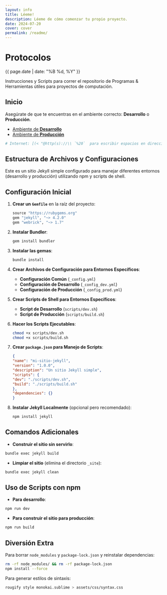 ```yaml
---
layout: info
title: Léeme!
description: Léeme de cómo comenzar tu propio proyecto.
date: 2024-07-20
cover: cover
permalink: /readme/
---
```

# Protocolos
<p><time datetime="{{ page.date | date_to_xmlschema }}">{{ page.date | date: "%B %d, %Y" }}</time></p>
Instrucciones y Scripts para correr el repositorio de Programas &amp; Herramientas útiles para proyectos de computación.

## Inicio

Asegúrate de que te encuentras en el ambiente correcto: **Desarrollo** o **Producción**.

- [Ambiente de **Desarrollo**](/)
- [Ambiente de **Producción**](https://kibzai.github.io/Programas/)

``` sh
# Internet: [(< "@http(s)://\\ `%20`  para escribir espacios en direcciones." >)]
```
## Estructura de Archivos y Configuraciones

Este es un sitio Jekyll simple configurado para manejar diferentes entornos (desarrollo y producción) utilizando npm y scripts de shell.

## Configuración Inicial

1. **Crear un `Gemfile`** en la raíz del proyecto:

    ```ruby
    source "https://rubygems.org"
    gem "jekyll", "~> 4.2.0"
    gem "webrick", "~> 1.7"
    ```

2. **Instalar Bundler**:

    ```bash
    gem install bundler
    ```

3. **Instalar las gemas**:

    ```bash
    bundle install
    ```

4. **Crear Archivos de Configuración para Entornos Específicos**:

    - **Configuración Común** (`_config.yml`)
    - **Configuración de Desarrollo** (`_config_dev.yml`)
    - **Configuración de Producción** (`_config_prod.yml`)

5. **Crear Scripts de Shell para Entornos Específicos**:

    - **Script de Desarrollo** (`scripts/dev.sh`)
    - **Script de Producción** (`scripts/build.sh`)

6. **Hacer los Scripts Ejecutables**:

    ```bash
    chmod +x scripts/dev.sh
    chmod +x scripts/build.sh
    ```

7. **Crear `package.json` para Manejo de Scripts**:

    ```json
    {
    "name": "mi-sitio-jekyll",
    "version": "1.0.0",
    "description": "Un sitio Jekyll simple",
    "scripts": {
    "dev": "./scripts/dev.sh",
    "build": "./scripts/build.sh"
    },
    "dependencies": {}
    }
    ```

8. **Instalar Jekyll Localmente** (opcional pero recomendado):

    ```bash
    npm install jekyll
    ```

## Comandos Adicionales

- **Construir el sitio sin servirlo**:
```bash
bundle exec jekyll build
```

- **Limpiar el sitio** (elimina el directorio `_site`):
```bash
bundle exec jekyll clean
```

## Uso de Scripts con npm

- **Para desarrollo**:
```bash
npm run dev
```

- **Para construir el sitio para producción**:
```bash
npm run build
```

## Diversión Extra
Para borrar `node_modules` y `package-lock.json` y reinstalar dependencias:
```bash
rm -rf node_modules/ && rm -rf package-lock.json
npm install --force
```
Para generar estilos de sintaxis:
``` bash
rougify style monokai.sublime > assets/css/syntax.css
```
